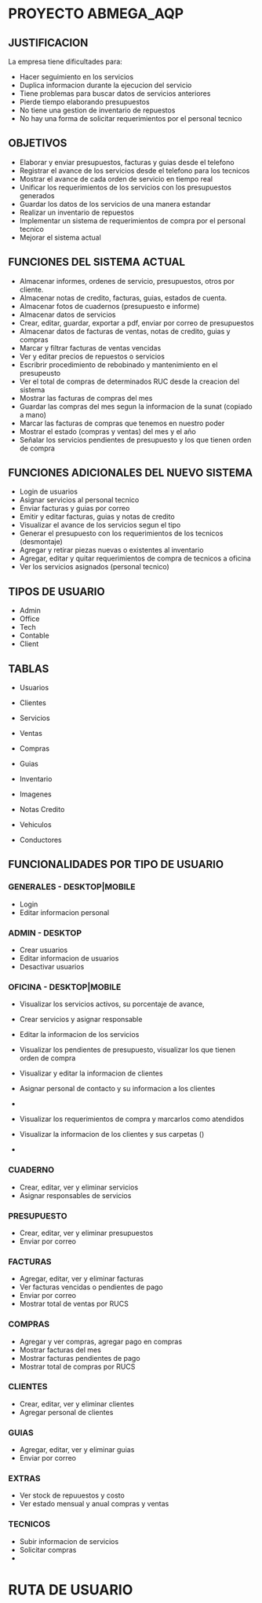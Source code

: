 # PROYECTO ABMEGA_AQP
## JUSTIFICACION
La empresa tiene dificultades para:
- Hacer seguimiento en los servicios 
- Duplica informacion durante la ejecucion del servicio
- Tiene problemas para buscar datos de servicios anteriores
- Pierde tiempo elaborando presupuestos
- No tiene una gestion de inventario de repuestos
- No hay una forma de solicitar requerimientos por el personal tecnico

## OBJETIVOS
- Elaborar y enviar presupuestos, facturas y guias desde el telefono
- Registrar el avance de los servicios desde el telefono para los tecnicos
- Mostrar el avance de cada orden de servicio en tiempo real
- Unificar los requerimientos de los servicios con los presupuestos generados
- Guardar los datos de los servicios de una manera estandar
- Realizar un inventario de repuestos
- Implementar un sistema de requerimientos  de compra por el personal tecnico
- Mejorar el sistema actual

## FUNCIONES DEL SISTEMA ACTUAL
- Almacenar informes, ordenes de servicio, presupuestos, otros por cliente.
- Almacenar notas de credito, facturas, guias, estados de cuenta.
- Almacenar fotos de cuadernos (presupuesto e informe)
- Almacenar datos de servicios
- Crear, editar, guardar, exportar a pdf, enviar por correo de presupuestos
- Almacenar datos de facturas de ventas, notas de credito, guias y compras
- Marcar y filtrar facturas de ventas vencidas
- Ver y editar precios de repuestos o servicios
- Escribrir procedimiento de rebobinado y mantenimiento en el presupeusto
- Ver el total de compras de determinados RUC desde la creacion del sistema
- Mostrar las facturas de compras del mes
- Guardar las compras del mes segun la informacion de la sunat (copiado a mano)
- Marcar las facturas de compras que tenemos en nuestro poder
- Mostrar el estado (compras y ventas) del mes y el año
- Señalar los servicios pendientes de presupuesto y los que tienen orden de compra

## FUNCIONES ADICIONALES DEL NUEVO SISTEMA
- Login de usuarios
- Asignar servicios al personal tecnico
- Enviar facturas y guias por correo
- Emitir y editar facturas, guias y notas de credito
- Visualizar el avance de los servicios segun el tipo
- Generar el presupuesto con los requerimientos de los tecnicos (desmontaje)
- Agregar y retirar piezas nuevas o existentes al inventario
- Agregar, editar y quitar requerimientos de compra de tecnicos a oficina
- Ver los servicios asignados (personal tecnico)

## TIPOS DE USUARIO
- Admin
- Office
- Tech
- Contable
- Client

## TABLAS
- Usuarios
- Clientes
- Servicios
- Ventas
- Compras
- Guias
- Inventario
- Imagenes

- Notas Credito
- Vehiculos
- Conductores



## FUNCIONALIDADES POR TIPO DE USUARIO
### GENERALES - DESKTOP|MOBILE
- Login
- Editar informacion personal

### ADMIN - DESKTOP
- Crear usuarios
- Editar informacion de usuarios
- Desactivar usuarios

### OFICINA - DESKTOP|MOBILE
- Visualizar los servicios activos, su porcentaje de avance, 
- Crear servicios y asignar responsable
- Editar la informacion de los servicios
- Visualizar los pendientes de presupuesto, visualizar los que tienen orden de compra

- Visualizar y editar la informacion de clientes
- Asignar personal de contacto y su informacion a los clientes 
- 


- Visualizar los requerimientos de compra y marcarlos como atendidos
- Visualizar la informacion de los clientes y sus carpetas ()
- 



### CUADERNO
- Crear, editar, ver y eliminar servicios
- Asignar responsables de servicios
### PRESUPUESTO
- Crear, editar, ver y eliminar presupuestos
- Enviar por correo
### FACTURAS
- Agregar, editar, ver y eliminar facturas
- Ver facturas vencidas o pendientes de pago
- Enviar por correo
- Mostrar total de ventas por RUCS
### COMPRAS
- Agregar y ver compras, agregar pago en compras
- Mostrar facturas del mes
- Mostrar facturas pendientes de pago
- Mostrar total de compras por RUCS
### CLIENTES
- Crear, editar, ver y eliminar clientes
- Agregar personal de clientes
### GUIAS
- Agregar, editar, ver y eliminar guias
- Enviar por correo
### EXTRAS
- Ver stock de repuuestos y costo
- Ver estado mensual y anual compras y ventas
### TECNICOS
- Subir informacion de servicios
- Solicitar compras
- 


# RUTA DE USUARIO

